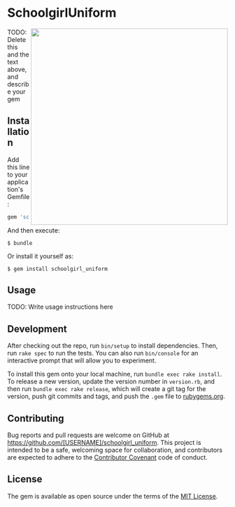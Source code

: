 # SchoolgirlUniform

<img align="right" width="450px" src="https://user-images.githubusercontent.com/2478436/210022985-df59391d-bc95-4ec1-8595-e7dc0f4d425c.png"/> 

TODO: Delete this and the text above, and describe your gem

## Installation

Add this line to your application's Gemfile:

```ruby
gem 'schoolgirl_uniform'
```

And then execute:

    $ bundle

Or install it yourself as:

    $ gem install schoolgirl_uniform

## Usage

TODO: Write usage instructions here

## Development

After checking out the repo, run `bin/setup` to install dependencies. Then, run `rake spec` to run the tests. You can also run `bin/console` for an interactive prompt that will allow you to experiment.

To install this gem onto your local machine, run `bundle exec rake install`. To release a new version, update the version number in `version.rb`, and then run `bundle exec rake release`, which will create a git tag for the version, push git commits and tags, and push the `.gem` file to [rubygems.org](https://rubygems.org).

## Contributing

Bug reports and pull requests are welcome on GitHub at https://github.com/[USERNAME]/schoolgirl_uniform. This project is intended to be a safe, welcoming space for collaboration, and contributors are expected to adhere to the [Contributor Covenant](http://contributor-covenant.org) code of conduct.


## License

The gem is available as open source under the terms of the [MIT License](http://opensource.org/licenses/MIT).

